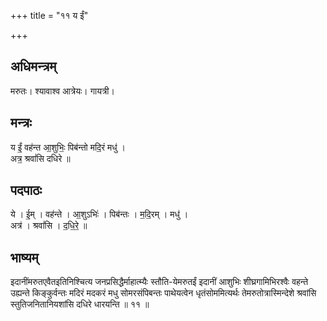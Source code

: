 +++
title = "११ य ईं"

+++
## अधिमन्त्रम्
मरुतः। श्यावाश्व आत्रेयः। गायत्री।

## मन्त्रः
य ईं॒ वह॑न्त आ॒शुभिः॒ पिब॑न्तो मदि॒रं मधु॑ ।  
अत्र॒ श्रवां॑सि दधिरे ॥

## पदपाठः
ये । ई॒म् । वह॑न्ते । आ॒शुऽभिः॑ । पिब॑न्तः । म॒दि॒रम् । मधु॑ ।  
अत्र॑ । श्रवां॑सि । द॒धि॒रे॒ ॥

## भाष्यम्
इदानींमरुतएवैतइतिनिश्चित्य जनप्रसिद्धैर्माहात्म्यैः स्तौति-येमरुतईं इदानीं आशुभिः शीघ्रगामिभिरश्वैः वहन्ते उह्यन्ते किङ्कुर्वन्तः मदिरं मदकरं मधु सोमरसंपिबन्तः पाथेयत्वेन धृतंसोममित्यर्थः तेमरुतोत्रास्मिन्देशे श्रवांसि स्तुतिजनितानियशांसि दधिरे धारयन्ति ॥ ११ ॥